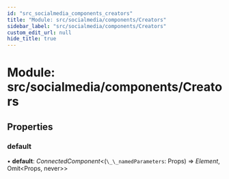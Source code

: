 ```yaml
---
id: "src_socialmedia_components_creators"
title: "Module: src/socialmedia/components/Creators"
sidebar_label: "src/socialmedia/components/Creators"
custom_edit_url: null
hide_title: true
---
```


# Module: src/socialmedia/components/Creators

## Properties

### default

• **default**: *ConnectedComponent*<(`\_\_namedParameters`: Props) => *Element*, Omit<Props, never\>\>
